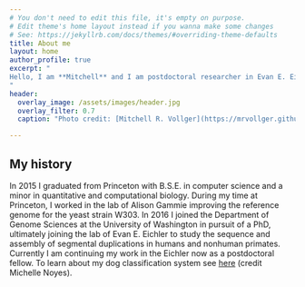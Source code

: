 ```yaml
---
# You don't need to edit this file, it's empty on purpose.
# Edit theme's home layout instead if you wanna make some changes
# See: https://jekyllrb.com/docs/themes/#overriding-theme-defaults
title: About me
layout: home
author_profile: true
excerpt: "
Hello, I am **Mitchell** and I am postdoctoral researcher in Evan E. Eichler's [lab](https://eichlerlab.gs.washington.edu) at the University of Washington. 
"
header:
  overlay_image: /assets/images/header.jpg
  overlay_filter: 0.7
  caption: "Photo credit: [Mitchell R. Vollger](https://mrvollger.github.io/)"

---
```


## My history

In 2015 I graduated from Princeton with B.S.E. in computer science and a minor in quantitative and computational biology. During my time at Princeton, I worked in the lab of Alison Gammie improving the reference genome for the yeast strain W303. In 2016 I joined the Department of Genome Sciences at the University of Washington in pursuit of a PhD, ultimately joining the lab of Evan E. Eichler to study the sequence and assembly of segmental duplications in humans and nonhuman primates. Currently I am continuing my work in the Eichler now as a postdoctoral fellow. To learn about my dog classification system see [here](https://raw.githubusercontent.com/mrvollger/mrvollger.github.io/master/assets/images/DogClassifier.png) (credit Michelle Noyes).
